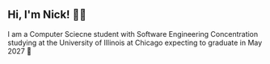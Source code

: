 ## Hi, I'm Nick! 🧑‍💻

I am a Computer Sciecne student with Software Engineering Concentration studying at the University of Illinois at Chicago expecting to graduate in May 2027 🏫
<!--
**nklaird/nklaird** is a ✨ _special_ ✨ repository because its `README.md` (this file) appears on your GitHub profile.

Here are some ideas to get you started:

- 🔭 I’m currently working on ...
- 🌱 I’m currently learning ...
- 👯 I’m looking to collaborate on ...
- 🤔 I’m looking for help with ...
- 💬 Ask me about ...
- 📫 How to reach me: ...
- 😄 Pronouns: ...
- ⚡ Fun fact: ...
-->
